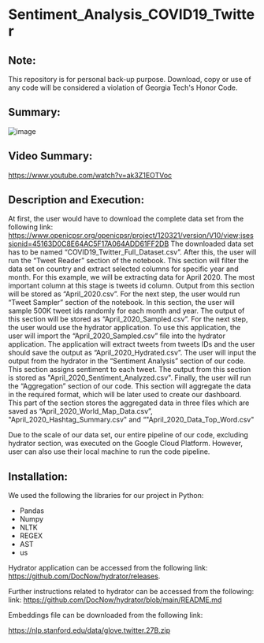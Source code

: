 # Sentiment_Analysis_COVID19_Twitter

## Note:
This repository is for personal back-up purpose. Download, copy or use of any code will be considered a violation of Georgia Tech's Honor Code.

## Summary: 

![image](https://user-images.githubusercontent.com/70823162/151102879-c753ab28-322c-4f66-b0d0-d322da8fc40b.png)


## Video Summary:

https://www.youtube.com/watch?v=ak3Z1EOTVoc


## Description and Execution:

At first, the user would have to download the complete data set from the following link:
https://www.openicpsr.org/openicpsr/project/120321/version/V10/view;jsessionid=45163D0C8E64AC5F17A064ADD61FF2DB
The downloaded data set has to be named “COVID19_Twitter_Full_Dataset.csv”. After this, the user will run the “Tweet Reader” section of the notebook. This section will filter the data set on country and extract selected columns for specific year and month. For this example, we will be extracting data for April 2020. The most important column at this stage is tweets id column. Output from this section will be stored as “April_2020.csv”.
For the next step, the user would run “Tweet Sampler” section of the notebook. In this section, the user will sample 500K tweet ids randomly for each month and year. The output of this section will be stored as “April_2020_Sampled.csv”.
For the next step, the user would use the hydrator application. To use this application, the user will import the “April_2020_Sampled.csv” file into the hydrator application. The application will extract tweets from tweets IDs and the user should save the output as “April_2020_Hydrated.csv”. 
The user will input the output from the hydrator in the “Sentiment Analysis” section of our code. This section assigns sentiment to each tweet. The output from this section is stored as "April_2020_Sentiment_Analyzed.csv". 
Finally, the user will run the “Aggregation” section of our code. This section will aggregate the data in the required format, which will be later used to create our dashboard. This part of the section stores the aggregated data in three files which are saved as “April_2020_World_Map_Data.csv”, "April_2020_Hashtag_Summary.csv" and “"April_2020_Data_Top_Word.csv"

Due to the scale of our data set, our entire pipeline of our code, excluding hydrator section, was executed on the Google Cloud Platform. However, user can also use their local machine to run the code pipeline. 

## Installation:
We used the following the libraries for our project in Python:
* Pandas
* Numpy
* NLTK
* REGEX
* AST
* us

Hydrator application can be accessed from the following link: 
https://github.com/DocNow/hydrator/releases. 

Further instructions related to hydrator can be accessed from the following: link:
https://github.com/DocNow/hydrator/blob/main/README.md

Embeddings file can be downloaded from the following link:

https://nlp.stanford.edu/data/glove.twitter.27B.zip
